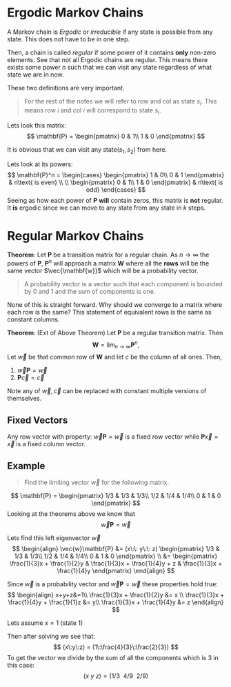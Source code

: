 # Ergodic Markov Chains
A Markov chain is *Ergodic* or *irreducible* if any state is possible from any state. This does not have to be in one step. 

Then, a chain is called *regular* if some power of it contains **only** non-zero elements. See that not all Ergodic chains are regular. This means there exists some power $n$ such that we can visit any state regardless of what state we are in now. 

These two definitions are very important. 

> For the rest of the notes we will refer to row and col as state $s_i$. This means row $i$ and col $i$ will correspond to state $s_i$.

Lets look this matrix:
$$
\mathbf{P} = 
\begin{pmatrix}
        0 & 1\\
        1 & 0  
\end{pmatrix}  
$$

It is obvious that we can visit any state($s_1, s_2$) from here. 

Lets look at its powers:
$$
\mathbf{P}^n =
\begin{cases}
	\begin{pmatrix}
        1 & 0\\
        0 & 1
	\end{pmatrix}
	& n\text{ is even} 
	\\ \\
	\begin{pmatrix}
        0 & 1\\
        1 & 0  
	\end{pmatrix} 
	& n\text{ is odd}
\end{cases}
$$
Seeing as how each power of $\mathbf{P}$ **will** contain zeros, this matrix is **not** regular. It **is** ergodic since we can move to any state from any state in $k$ steps. 

# Regular Markov Chains
**Theorem**:
Let $\mathbf{P}$ be a transition matrix for a regular chain. As $n\to\infty$ the powers of $\mathbf{P}$, $\mathbf{P}^n$ will approach a matrix $\mathbf{W}$ where all the **rows** will be the same vector $\vec{\mathbf{w}}$ which will be a probability vector. 

> A probability vector is a vector such that each component is bounded by $0$ and $1$ and the sum of components is one.

None of this is straight forward. Why should we converge to a matrix where each row is the same? This statement of equivalent rows is the same as constant columns.  

**Theorem**: (Ext of Above Theorem)
Let $\mathbf{P}$ be a regular transition matrix. Then $$\mathbf{W} =\lim_{n\to\infty} \mathbf{P}^n,$$
Let $\vec{w}$ be that common row of $\mathbf{W}$ and let $c$ be the column of all ones. Then, 
1. $\vec{w}\mathbf{P} = \vec{w}$ 
2. $\mathbf{P}\vec{c}= \vec{c}$

Note any of $\vec{w}, \vec{c}$ can be replaced with constant multiple versions of themselves.

## Fixed Vectors
Any row vector with property: $\vec{w}\mathbf{P} = \vec{w}$ is a fixed row vector while $\mathbf{P}\vec{x}= \vec{x}$ is a fixed column vector.

## Example
> Find the limiting vector $\vec{w}$ for the following matrix. 

$$
\mathbf{P} = 
\begin{pmatrix}
        1/3 & 1/3 & 1/3\\
        1/2 & 1/4 & 1/4\\
        0 & 1 & 0
\end{pmatrix}
$$
Looking at the theorems above we know that 
$$
\vec{w}\mathbf{P} = \vec{w}
$$

Lets find this left eigenvector $\vec{w}$
$$
\begin{align}
\vec{w}\mathbf{P} &= 
(x\:\: y\:\: z)
\begin{pmatrix}
        1/3 & 1/3 & 1/3\\
        1/2 & 1/4 & 1/4\\
        0 & 1 & 0
\end{pmatrix} \\
&=
\begin{pmatrix}
	\frac{1}{3}x + \frac{1}{2}y & \frac{1}{3}x + \frac{1}{4}y + z &
	\frac{1}{3}x + \frac{1}{4}y
\end{pmatrix}
\end{align}
$$

Since $\vec{w}$ is a probability vector and $\vec{w}\mathbf{P} = \vec{w}$ these properties hold true:
$$
\begin{align}
	x+y+z&=1\\
	\frac{1}{3}x + \frac{1}{2}y &= x \\
	\frac{1}{3}x + \frac{1}{4}y + \frac{1}{1}z &= y\\
	\frac{1}{3}x + \frac{1}{4}y &= z
\end{align}
$$

Lets assume $x = 1$ (state $1$)

Then after solving we see that: 
$$
(x\:y\:z) = (1\:\frac{4}{3}\:\frac{2}{3})
$$
To get the vector we divide by the sum of all the components which is $3$  in this case:
$$
(x\:y\:z) = (1/3\:\:4/9\:\:2/9)
$$